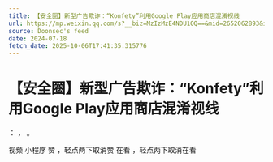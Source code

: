 ```yaml
---
title: 【安全圈】新型广告欺诈：“Konfety”利用Google Play应用商店混淆视线
url: https://mp.weixin.qq.com/s?__biz=MzIzMzE4NDU1OQ==&mid=2652062893&idx=4&sn=2d39bccc6ea89921198e43977f1673dd
source: Doonsec's feed
date: 2024-07-18
fetch_date: 2025-10-06T17:41:35.315776
---
```


# 【安全圈】新型广告欺诈：“Konfety”利用Google Play应用商店混淆视线

：
，
。

视频
小程序
赞
，轻点两下取消赞
在看
，轻点两下取消在看